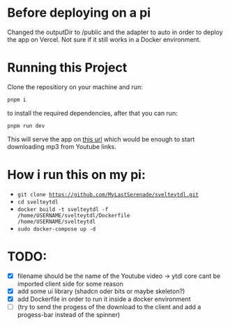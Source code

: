 # Before deploying on a pi

Changed the outputDir to /public and the adapter to auto in order to deploy the app on Vercel. Not sure if it still works in a Docker environment.

# Running this Project

Clone the repositiory on your machine and run:

```bash
pnpm i
```

to install the required dependencies,
after that you can run:

```bash
pnpm run dev
```

This will serve the app on [this url](http://localhost:5173) which would be enough to start downloading mp3 from Youtube links.

# How i run this on my pi:

- <code>git clone https://github.com/MyLastSerenade/svelteytdl.git</code>
- <code>cd svelteytdl</code>
- <code>docker build -t svelteytdl -f /home/USERNAME/svelteytdl/Dockerfile /home/USERNAME/svelteytdl</code>
- <code>sudo docker-compose up -d</code>

# TODO:

- [x] filename should be the name of the Youtube video -> ytdl core cant be imported client side for some reason
- [x] add some ui library (shadcn oder bits or maybe skeleton?)
- [x] add Dockerfile in order to run it inside a docker environment
- [ ] (try to send the progess of the download to the client and add a progess-bar instead of the spinner)
